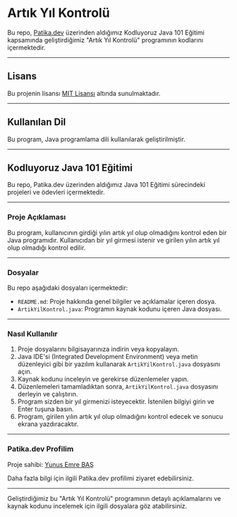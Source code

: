 # Artık Yıl Kontrolü

Bu repo, [Patika.dev](https://www.patika.dev/tr) üzerinden aldığımız Kodluyoruz Java 101 Eğitimi kapsamında geliştirdiğimiz "Artık Yıl Kontrolü" programının kodlarını içermektedir.

---

## Lisans

Bu projenin lisansı [MIT Lisansı](https://opensource.org/licenses/MIT) altında sunulmaktadır.

---

## Kullanılan Dil

Bu program, Java programlama dili kullanılarak geliştirilmiştir.

---

## Kodluyoruz Java 101 Eğitimi

Bu repo, Patika.dev üzerinden aldığımız Java 101 Eğitimi sürecindeki projeleri ve ödevleri içermektedir.

---

### Proje Açıklaması

Bu program, kullanıcının girdiği yılın artık yıl olup olmadığını kontrol eden bir Java programıdır. Kullanıcıdan bir yıl girmesi istenir ve girilen yılın artık yıl olup olmadığı kontrol edilir.

---

### Dosyalar

Bu repo aşağıdaki dosyaları içermektedir:

- `README.md`: Proje hakkında genel bilgiler ve açıklamalar içeren dosya.
- `ArtikYilKontrol.java`: Programın kaynak kodunu içeren Java dosyası.

---

### Nasıl Kullanılır

1. Proje dosyalarını bilgisayarınıza indirin veya kopyalayın.
2. Java IDE'si (Integrated Development Environment) veya metin düzenleyici gibi bir yazılım kullanarak `ArtikYilKontrol.java` dosyasını açın.
3. Kaynak kodunu inceleyin ve gerekirse düzenlemeler yapın.
4. Düzenlemeleri tamamladıktan sonra, `ArtikYilKontrol.java` dosyasını derleyin ve çalıştırın.
5. Program sizden bir yıl girmenizi isteyecektir. İstenilen bilgiyi girin ve Enter tuşuna basın.
6. Program, girilen yılın artık yıl olup olmadığını kontrol edecek ve sonucu ekrana yazdıracaktır.

---

### Patika.dev Profilim

Proje sahibi: [Yunus Emre BAŞ](https://app.patika.dev/shqiptarbas)

Daha fazla bilgi için ilgili Patika.dev profilimi ziyaret edebilirsiniz.

---

Geliştirdiğimiz bu "Artık Yıl Kontrolü" programının detaylı açıklamalarını ve kaynak kodunu incelemek için ilgili dosyalara göz atabilirsiniz.
